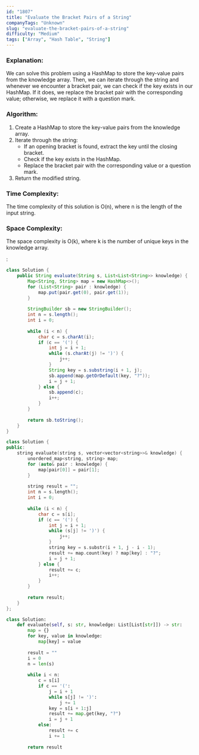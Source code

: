 ```yaml
---
id: "1807"
title: "Evaluate the Bracket Pairs of a String"
companyTags: "Unknown"
slug: "evaluate-the-bracket-pairs-of-a-string"
difficulty: "Medium"
tags: ["Array", "Hash Table", "String"]
---
```


### Explanation:
We can solve this problem using a HashMap to store the key-value pairs from the knowledge array. Then, we can iterate through the string and whenever we encounter a bracket pair, we can check if the key exists in our HashMap. If it does, we replace the bracket pair with the corresponding value; otherwise, we replace it with a question mark. 

### Algorithm:
1. Create a HashMap to store the key-value pairs from the knowledge array.
2. Iterate through the string:
   - If an opening bracket is found, extract the key until the closing bracket.
   - Check if the key exists in the HashMap.
   - Replace the bracket pair with the corresponding value or a question mark.
3. Return the modified string.

### Time Complexity:
The time complexity of this solution is O(n), where n is the length of the input string.

### Space Complexity:
The space complexity is O(k), where k is the number of unique keys in the knowledge array.

:

```java
class Solution {
    public String evaluate(String s, List<List<String>> knowledge) {
        Map<String, String> map = new HashMap<>();
        for (List<String> pair : knowledge) {
            map.put(pair.get(0), pair.get(1));
        }
        
        StringBuilder sb = new StringBuilder();
        int n = s.length();
        int i = 0;
        
        while (i < n) {
            char c = s.charAt(i);
            if (c == '(') {
                int j = i + 1;
                while (s.charAt(j) != ')') {
                    j++;
                }
                String key = s.substring(i + 1, j);
                sb.append(map.getOrDefault(key, "?"));
                i = j + 1;
            } else {
                sb.append(c);
                i++;
            }
        }
        
        return sb.toString();
    }
}
```

```cpp
class Solution {
public:
    string evaluate(string s, vector<vector<string>>& knowledge) {
        unordered_map<string, string> map;
        for (auto& pair : knowledge) {
            map[pair[0]] = pair[1];
        }
        
        string result = "";
        int n = s.length();
        int i = 0;
        
        while (i < n) {
            char c = s[i];
            if (c == '(') {
                int j = i + 1;
                while (s[j] != ')') {
                    j++;
                }
                string key = s.substr(i + 1, j - i - 1);
                result += map.count(key) ? map[key] : "?";
                i = j + 1;
            } else {
                result += c;
                i++;
            }
        }
        
        return result;
    }
};
```

```python
class Solution:
    def evaluate(self, s: str, knowledge: List[List[str]]) -> str:
        map = {}
        for key, value in knowledge:
            map[key] = value
        
        result = ""
        i = 0
        n = len(s)
        
        while i < n:
            c = s[i]
            if c == '(':
                j = i + 1
                while s[j] != ')':
                    j += 1
                key = s[i + 1:j]
                result += map.get(key, "?")
                i = j + 1
            else:
                result += c
                i += 1
        
        return result
```
